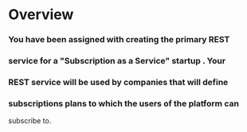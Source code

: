 # Overview
### You have been assigned with creating the primary REST
### service for a "Subscription as a Service" startup . Your
### REST service will be used by companies that will define
### subscriptions plans to which the users of the platform can
subscribe to.
